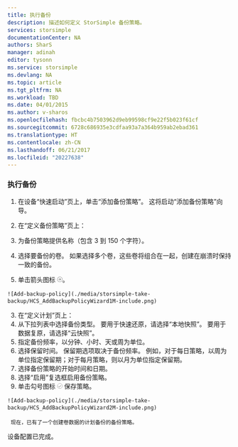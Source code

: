 ```yaml
---
title: 执行备份
description: 描述如何定义 StorSimple 备份策略。
services: storsimple
documentationCenter: NA
authors: SharS
manager: adinah
editor: tysonn
ms.service: storsimple
ms.devlang: NA
ms.topic: article
ms.tgt_pltfrm: NA
ms.workload: TBD
ms.date: 04/01/2015
ms.author: v-sharos
ms.openlocfilehash: fbcbc4b7503962d9eb99598cf9e22f5b023f61cf
ms.sourcegitcommit: 6728c686935e3cdfaa93a7a364b959ab2ebad361
ms.translationtype: HT
ms.contentlocale: zh-CN
ms.lasthandoff: 06/21/2017
ms.locfileid: "20227638"
---
```

### <a name="to-take-a-backup"></a>执行备份

1. 在设备“快速启动”页上，单击“添加备份策略”。 这将启动“添加备份策略”向导。 

2. 在“定义备份策略”页上：
  1. 为备份策略提供名称（包含 3 到 150 个字符）。
  2. 选择要备份的卷。 如果选择多个卷，这些卷将组合在一起，创建在崩溃时保持一致的备份。
  3. 单击箭头图标 ![arrow-icon](./media/storsimple-take-backup/HCS_ArrowIcon-include.png)。 

    ![Add-backup-policy](./media/storsimple-take-backup/HCS_AddBackupPolicyWizard1M-include.png)

3. 在“定义计划”页上：
  1. 从下拉列表中选择备份类型。 要用于快速还原，请选择“本地快照”。 要用于数据复原，请选择“云快照”。
  2. 指定备份频率，以分钟、小时、天或周为单位。
  3. 选择保留时间。 保留期选项取决于备份频率。 例如，对于每日策略，以周为单位指定保留期；对于每月策略，则以月为单位指定保留期。
  4. 选择备份策略的开始时间和日期。
  5. 选择“启用”复选框启用备份策略。 
  6. 单击勾号图标 ![check-icon](./media/storsimple-take-backup/HCS_CheckIcon-include.png) 保存策略。

    ![Add-backup-policy](./media/storsimple-take-backup/HCS_AddBackupPolicyWizard2M-include.png)

     现在，已有了一个创建卷数据的计划备份的备份策略。

设备配置已完成。
